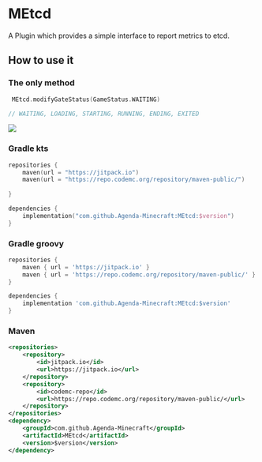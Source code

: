 # MEtcd

A Plugin which provides a simple interface to report metrics to etcd.




## How to use it
### The only method
```kotlin
 MEtcd.modifyGateStatus(GameStatus.WAITING)

// WAITING, LOADING, STARTING, RUNNING, ENDING, EXITED
```






[![](https://jitpack.io/v/Agenda-Minecraft/MEtcd.svg)](https://jitpack.io/#Agenda-Minecraft/MEtcd)

### Gradle kts
```kotlin
repositories {
    maven(url = "https://jitpack.io")
    maven(url = "https://repo.codemc.org/repository/maven-public/")
    
}

dependencies {
    implementation("com.github.Agenda-Minecraft:MEtcd:$version")
}
```

### Gradle groovy
```groovy
repositories {
    maven { url = 'https://jitpack.io' }
    maven { url = 'https://repo.codemc.org/repository/maven-public/' }
}

dependencies {
    implementation 'com.github.Agenda-Minecraft:MEtcd:$version'
}
```

### Maven
```xml
<repositories>
    <repository>
        <id>jitpack.io</id>
        <url>https://jitpack.io</url>
    </repository>
    <repository>
        <id>codemc-repo</id>
        <url>https://repo.codemc.org/repository/maven-public/</url>
    </repository>
</repositories>
<dependency>
    <groupId>com.github.Agenda-Minecraft</groupId>
    <artifactId>MEtcd</artifactId>
    <version>$version</version>
</dependency>

```






